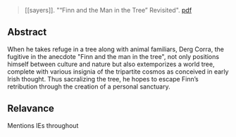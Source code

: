 > [[sayers]]. "“Finn and the Man in the Tree” Revisited". [pdf](a/w-sayers2013.pdf)

## Abstract
When he takes refuge in a tree along with animal familiars, Derg Corra, the fugitive in the anecdote "Finn and the man in the tree", not only positions himself between culture and nature but also extemporizes a world tree, complete with various insignia of the tripartite cosmos as conceived in early Irish thought. Thus sacralizing the tree, he hopes to escape Finn’s retribution through the creation of a personal sanctuary.

## Relavance
Mentions IEs throughout